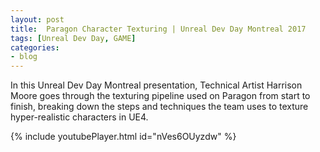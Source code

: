 ```yaml
---
layout: post
title:  Paragon Character Texturing | Unreal Dev Day Montreal 2017
tags: [Unreal Dev Day, GAME]
categories:
- blog
---
```


In this Unreal Dev Day Montreal presentation, Technical Artist Harrison Moore goes through the texturing pipeline used 
on Paragon from start to finish, breaking down the steps and techniques the team uses to texture hyper-realistic characters in UE4.

{% include youtubePlayer.html id="nVes6OUyzdw" %}




